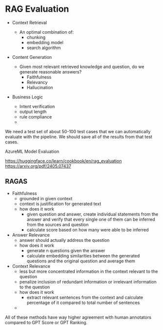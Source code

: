 # RAG Evaluation

- Context Retrieval
	- An optimal combination of:
		- chunking
		- embedding model
		- search algorithm
		


- Content Generation
	- Given most relevant retrieved knowledge and question, do we generate reasonable answers?
		- Faithfulness
		- Relevancy
		- Hallucination

- Business Logic
	- Intent verification
	- output length
	- rule compliance
	- 



We need a test set of about 50-100 test cases that we can automatically evaluate with the pipeline. We should save all of the results from that test cases.


AzureML Model Evaluation

https://huggingface.co/learn/cookbook/en/rag_evaluation
https://arxiv.org/pdf/2405.07437


## RAGAS

- Faithfulness
	- grounded in given context
	- context is justification for generated text
	- how does it work
		- given question and answer, create individual statements from the answer and verify that every single one of them can be inferred from the sources and question
		- calculate score based on how many were able to be inferred
- Answer Relevance
	- answer should actually address the question
	- how does it work
		- generate n questions given the answer
		- calculate embedding similarities between the generated questions and the original question and average them
- Context Relevance
	- less but more concentrated information in the context relevant to the question
	- penalize inclusion of redundant information or irrelevant information to the question
	- how does it work
		- extract relevant sentences from the context and calculate percentage of it compared to total number of sentences 
	- 

All of these methods have way higher agreement with human annotators compared to GPT Score or GPT Ranking.